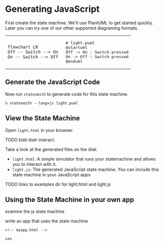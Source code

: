 # Generating JavaScript

First create the state machine. We'll use PlantUML to get started quickly. Later you can try one of our other supported diagraming formats.

<table>
<tr>
<td>

```mermaid
flowchart LR
Off -- Switch --> On 
On -- Switch --> Off 
```

</td>
<td>
<pre>
# light.puml
@startuml
Off -> On : Switch pressed
On -> Off : Switch pressed
@enduml
</pre>
</td>
</tr>
</table>


## Generate the JavaScript Code

Now run `statesmith` to generate code for this state machine.

```
% statesmith --lang=js light.puml
```

## View the State Machine

Open `light.html` in your browser.

TODO blah blah interact.

Take a look at the generated files on the disk.
* `light.html`: A simple simulator that runs your statemachine and allows you to interact with it.
* `light.js`: The generated JavaScript state machine. You can include this state machine in your JavaScript apps

TODO links to examples dir for light.html and light.js

## Using the State Machine in your own app

examine the js state machine

write an app that uses the state machine

```
<!-- myapp.html -->

xxx
```





